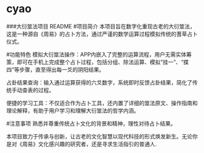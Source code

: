 # cyao
###大衍筮法项目 README
#项目简介
本项目旨在数字化重现古老的大衍筮法，这是一种源自《周易》的占卜方法，通过严谨的数学运算过程模拟传统的蓍草占卜仪式。

#功能特色
模拟大衍筮法操作：APP内嵌入了完整的运算流程，用户无需实体筹策，即可在手机上完成整个占卜过程，包括分组、除法运算、模拟“挂一”、“揲四”等步骤，直至得出每一爻的阴阳结果。

占卦结果查询：输入通过运算获得的六爻数字，系统即时反馈占卦结果，简化了传统手动查表的过程。

便捷的学习工具：不仅适合作为占卜工具，还内置了详细的筮法原文、操作指南和理论解释，有助于用户学习和理解大衍筮法的哲学内涵。


#注意事项
熟悉并尊重传统占卜文化的背景和精神，理性对待占卜结果。

本项目致力于传承与创新，让古老的文化智慧以现代科技的形式焕发新生。无论你是对《周易》文化感兴趣的研究者，还是寻求生活指引的普通人.